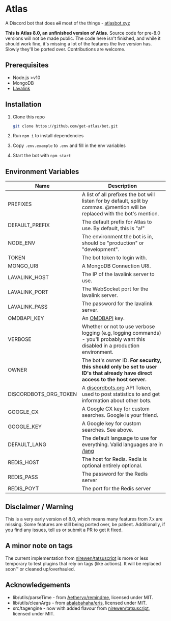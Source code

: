 # Atlas

A Discord bot that does ~~all~~ most of the things - [atlasbot.xyz](https://atlasbot.xyz)

**This is Atlas 8.0, an unfinished version of Atlas**. Source code for pre-8.0 versions will not be made public. The code here isn't finished, and while it should work fine, it's missing a lot of the features the live version has. Slowly they'll be ported over. Contributions are welcome.

## Prerequisites

- Node.js >v10
- MongoDB
- [Lavalink](https://github.com/Frederikam/Lavalink)

## Installation

1. Clone this repo

   ```bash
   git clone https://github.com/get-atlas/bot.git
   ```

2. Run `npm i` to install dependencies

3. Copy `.env.example` to `.env` and fill in the env variables

4. Start the bot with `npm start`

## Environment Variables

| Name                  | Description                                                                                                                     |
| --------------------- | ------------------------------------------------------------------------------------------------------------------------------- |
| PREFIXES              | A list of all prefixes the bot will listen for by default, split by commas. @mention will be replaced with the bot's mention.   |
| DEFAULT_PREFIX        | The default prefix for Atlas to use. By default, this is "a!"                                                                   |
| NODE_ENV              | The environment the bot is in, should be "production" or "development".                                                         |
| TOKEN                 | The bot token to login with.                                                                                                    |
| MONGO_URI             | A MongoDB Connection URI.                                                                                                       |
| LAVALINK_HOST         | The IP of the lavalink server to use.                                                                                           |
| LAVALINK_PORT         | The WebSocket port for the lavalink server.                                                                                     |
| LAVALINK_PASS         | The password for the lavalink server.                                                                                           |
| OMDBAPI_KEY           | An [OMDBAPI](http://omdbapi.com/apikey.aspx) key.                                                                               |
| VERBOSE               | Whether or not to use verbose logging (e.g, logging commands) - you'll probably want this disabled in a production environment. |
| OWNER                 | The bot's owner ID. **For security, this should only be set to user ID's that already have direct access to the host server.**  |
| DISCORDBOTS_ORG_TOKEN | A [discordbots.org](https://discordbots.org/) API Token, used to post statistics to and get information about other bots.       |
| GOOGLE_CX             | A Google CX key for custom searches. Google is your friend.                                                                     |
| GOOGLE_KEY            | A Google key for custom searches. See above.                                                                                    |
| DEFAULT_LANG          | The default language to use for everything. Valid languages are in [/lang](/lang)                                               |
| REDIS_HOST            | The host for Redis. Redis is optional entirely optional.                                                                        |
| REDIS_PASS            | The password for the Redis server                                                                                               |
| REDIS_POYT            | The port for the Redis server                                                                                                   |

## Disclaimer / Warning

This is a very early version of 8.0, which means many features from 7.x are missing. Some features are still being ported over, be patient. Additionally, if you find any issues, tell us or submit a PR to get it fixed.

## A minor note on tags

The current implementation from [nirewen/tatsuscript](https://github.com/nirewen/tatsuscript) is more or less temporary to test plugins that rely on tags (like actions). It will be replaced soon:tm: or cleaned up/overhauled.

## Acknowledgements

- lib/utils/parseTime - from [Aetheryx/remindme](https://github.com/Aetheryx/remindme/blob/edb8d301c633379e7fa3d4141226143cc3358906/src/utils/parseTime.js#L1), licensed under MIT.
- lib/utils/cleanArgs - from [abalabahaha/eris](https://github.com/abalabahaha/eris/blob/e6208fa8ab49d526df5276620ac21eb351da3954/lib/structures/Message.js#L147), licensed under MIT.
- src/tagengine - now with added flavour from [nirewen/tatsuscript](https://github.com/nirewen/tatsuscript), licensed under MIT.
